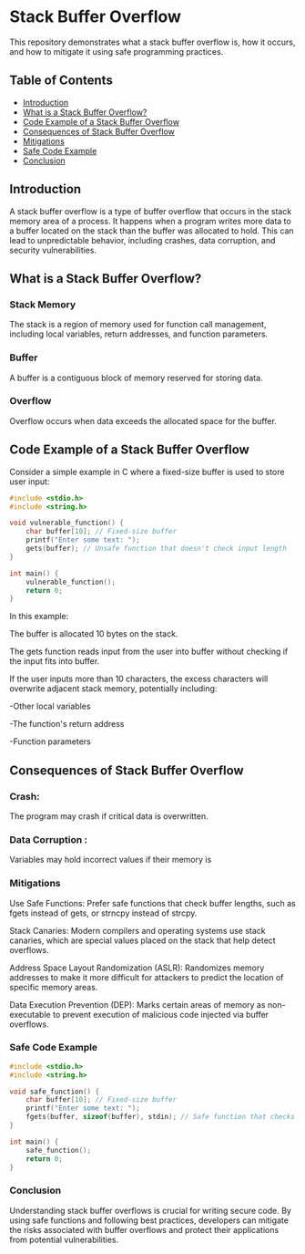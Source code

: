 # Stack Buffer Overflow

This repository demonstrates what a stack buffer overflow is, how it occurs, and how to mitigate it using safe programming practices.

## Table of Contents

- [Introduction](#introduction)
- [What is a Stack Buffer Overflow?](#what-is-a-stack-buffer-overflow)
- [Code Example of a Stack Buffer Overflow](#code-example-of-a-stack-buffer-overflow)
- [Consequences of Stack Buffer Overflow](#consequences-of-stack-buffer-overflow)
- [Mitigations](#mitigations)
- [Safe Code Example](#safe-code-example)
- [Conclusion](#conclusion)

## Introduction

A stack buffer overflow is a type of buffer overflow that occurs in the stack memory area of a process. It happens when a program writes more data to a buffer located on the stack than the buffer was allocated to hold. This can lead to unpredictable behavior, including crashes, data corruption, and security vulnerabilities.

## What is a Stack Buffer Overflow?

### Stack Memory

The stack is a region of memory used for function call management, including local variables, return addresses, and function parameters.

### Buffer

A buffer is a contiguous block of memory reserved for storing data.

### Overflow

Overflow occurs when data exceeds the allocated space for the buffer.

## Code Example of a Stack Buffer Overflow

Consider a simple example in C where a fixed-size buffer is used to store user input:

```c
#include <stdio.h>
#include <string.h>

void vulnerable_function() {
    char buffer[10]; // Fixed-size buffer
    printf("Enter some text: ");
    gets(buffer); // Unsafe function that doesn't check input length
}

int main() {
    vulnerable_function();
    return 0;
}
```
In this example:

The buffer is allocated 10 bytes on the stack.

The gets function reads input from the user into buffer without checking if the input fits into buffer.

If the user inputs more than 10 characters, the excess characters will overwrite adjacent stack memory, potentially including:

-Other local variables

-The function's return address

-Function parameters

## Consequences of Stack Buffer Overflow

### Crash:
The program may crash if critical data is overwritten.

### Data Corruption :
Variables may hold incorrect values if their memory is

### Mitigations
Use Safe Functions: Prefer safe functions that check buffer lengths, such as fgets instead of gets, or strncpy instead of strcpy.

Stack Canaries: Modern compilers and operating systems use stack canaries, which are special values placed on the stack that help detect overflows.

Address Space Layout Randomization (ASLR): Randomizes memory addresses to make it more difficult for attackers to predict the location of specific memory areas.

Data Execution Prevention (DEP): Marks certain areas of memory as non-executable to prevent execution of malicious code injected via buffer overflows.

### Safe Code Example

```c
#include <stdio.h>
#include <string.h>

void safe_function() {
    char buffer[10]; // Fixed-size buffer
    printf("Enter some text: ");
    fgets(buffer, sizeof(buffer), stdin); // Safe function that checks input length
}

int main() {
    safe_function();
    return 0;
}

```
### Conclusion

Understanding stack buffer overflows is crucial for writing secure code. By using safe functions and following best practices, developers can mitigate the risks associated with buffer overflows and protect their applications from potential vulnerabilities.
